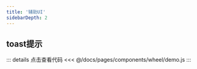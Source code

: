 ```yaml
---
title: '辅助UI'
sidebarDepth: 2
---
```


## toast提示

<ClientOnly>
  <m-toast />
</ClientOnly>

::: details 点击查看代码
<<< @/docs/pages/components/wheel/demo.js
:::